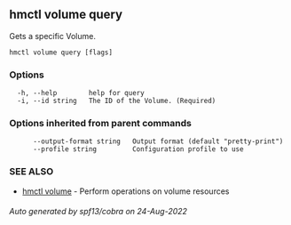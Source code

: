 ## hmctl volume query

Gets a specific Volume.

```
hmctl volume query [flags]
```

### Options

```
  -h, --help        help for query
  -i, --id string   The ID of the Volume. (Required)
```

### Options inherited from parent commands

```
      --output-format string   Output format (default "pretty-print")
      --profile string         Configuration profile to use
```

### SEE ALSO

* [hmctl volume](hmctl_volume.md)	 - Perform operations on volume resources

###### Auto generated by spf13/cobra on 24-Aug-2022
